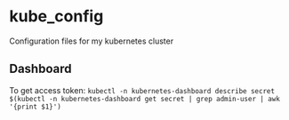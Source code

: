 kube_config
===========

Configuration files for my kubernetes cluster

Dashboard
---------

To get access token: `kubectl -n kubernetes-dashboard describe secret $(kubectl -n kubernetes-dashboard get secret | grep admin-user | awk '{print $1}')`
